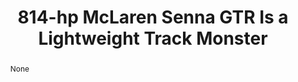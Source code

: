 ---
category: news
title: 814-hp McLaren Senna GTR Is a Lightweight Track Monster
abstract: None
publishedDateTime: 2019-03-08T15:20:43Z
sourceUrl: https://www.msn.com/en-us/autos/enthusiasts/814-hp-mclaren-senna-gtr-is-a-lightweight-track-monster/ar-BBUx8vT?
type: article

provider:
  name: Motor Trend
  id: V_AA8DRt_global
tags:
  - Autos

images: 
    - url: https://img-s-msn-com.akamaized.net/tenant/amp/entityid/BBUx4wR.img
width: 1360
height: 765
quality: 89
title: 814-hp McLaren Senna GTR Is a Lightweight Track Monster
attribution: 
focalRegion:
  x1: 675
  x2: 675
  y1: 423
  y2: 423

---